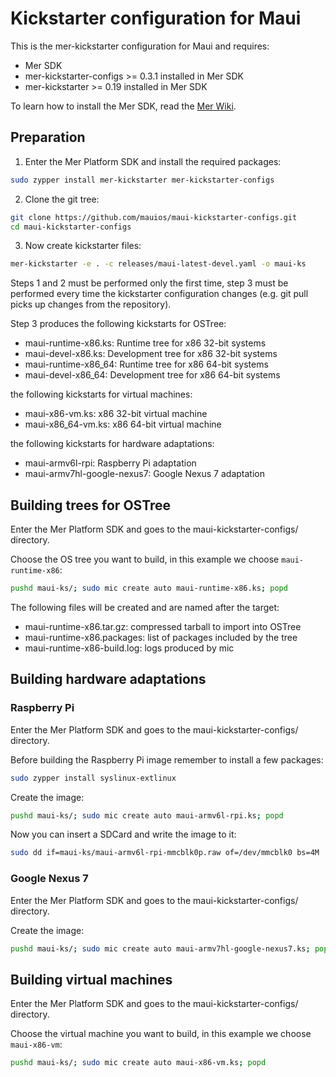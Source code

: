 Kickstarter configuration for Maui
==================================

This is the mer-kickstarter configuration for Maui and requires:

* Mer SDK
* mer-kickstarter-configs >= 0.3.1 installed in Mer SDK
* mer-kickstarter >= 0.19 installed in Mer SDK

To learn how to install the Mer SDK, read the [Mer Wiki](https://wiki.merproject.org/wiki/Platform_SDK).

## Preparation

1) Enter the Mer Platform SDK and install the required packages:

```sh
sudo zypper install mer-kickstarter mer-kickstarter-configs
```

2) Clone the git tree:

```sh
git clone https://github.com/mauios/maui-kickstarter-configs.git
cd maui-kickstarter-configs
```

3) Now create kickstarter files:

```sh
mer-kickstarter -e . -c releases/maui-latest-devel.yaml -o maui-ks
```

Steps 1 and 2 must be performed only the first time, step 3 must be performed every time
the kickstarter configuration changes (e.g. git pull picks up changes from the repository).

Step 3 produces the following kickstarts for OSTree:

* maui-runtime-x86.ks: Runtime tree for x86 32-bit systems
* maui-devel-x86.ks: Development tree for x86 32-bit systems
* maui-runtime-x86_64: Runtime tree for x86 64-bit systems
* maui-devel-x86_64: Development tree for x86 64-bit systems

the following kickstarts for virtual machines:

* maui-x86-vm.ks: x86 32-bit virtual machine
* maui-x86_64-vm.ks: x86 64-bit virtual machine

the following kickstarts for hardware adaptations:

* maui-armv6l-rpi: Raspberry Pi adaptation
* maui-armv7hl-google-nexus7: Google Nexus 7 adaptation

## Building trees for OSTree

Enter the Mer Platform SDK and goes to the maui-kickstarter-configs/ directory.

Choose the OS tree you want to build, in this example we choose `maui-runtime-x86`:

```sh
pushd maui-ks/; sudo mic create auto maui-runtime-x86.ks; popd
```

The following files will be created and are named after the target:

* maui-runtime-x86.tar.gz: compressed tarball to import into OSTree
* maui-runtime-x86.packages: list of packages included by the tree
* maui-runtime-x86-build.log: logs produced by mic

## Building hardware adaptations

### Raspberry Pi

Enter the Mer Platform SDK and goes to the maui-kickstarter-configs/ directory.

Before building the Raspberry Pi image remember to install a few packages:

```sh
sudo zypper install syslinux-extlinux
```

Create the image:

```sh
pushd maui-ks/; sudo mic create auto maui-armv6l-rpi.ks; popd
```

Now you can insert a SDCard and write the image to it:

```sh
sudo dd if=maui-ks/maui-armv6l-rpi-mmcblk0p.raw of=/dev/mmcblk0 bs=4M
```

### Google Nexus 7

Enter the Mer Platform SDK and goes to the maui-kickstarter-configs/ directory.

Create the image:

```sh
pushd maui-ks/; sudo mic create auto maui-armv7hl-google-nexus7.ks; popd
```

## Building virtual machines

Enter the Mer Platform SDK and goes to the maui-kickstarter-configs/ directory.

Choose the virtual machine you want to build, in this example we choose `maui-x86-vm`:

```sh
pushd maui-ks/; sudo mic create auto maui-x86-vm.ks; popd
```
